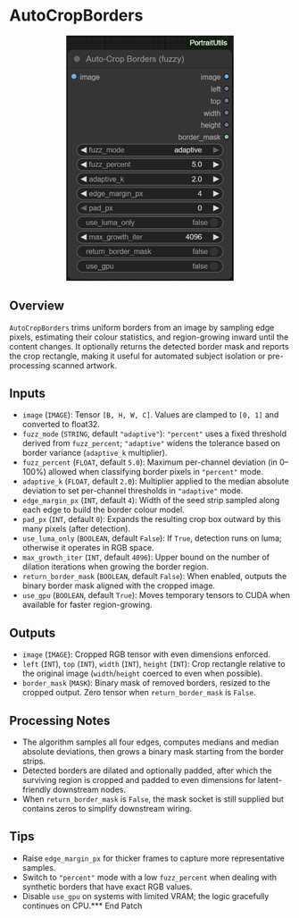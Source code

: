 # AutoCropBorders
<div align="center"><img src="screenshots/auto_crop_borders.png" alt="Screenshot" width="300" /></div>


## Overview
`AutoCropBorders` trims uniform borders from an image by sampling edge pixels, estimating their colour statistics, and region-growing inward until the content changes. It optionally returns the detected border mask and reports the crop rectangle, making it useful for automated subject isolation or pre-processing scanned artwork.

## Inputs
- `image` (`IMAGE`): Tensor `[B, H, W, C]`. Values are clamped to `[0, 1]` and converted to float32.
- `fuzz_mode` (`STRING`, default `"adaptive"`): `"percent"` uses a fixed threshold derived from `fuzz_percent`; `"adaptive"` widens the tolerance based on border variance (`adaptive_k` multiplier).
- `fuzz_percent` (`FLOAT`, default `5.0`): Maximum per-channel deviation (in 0–100%) allowed when classifying border pixels in `"percent"` mode.
- `adaptive_k` (`FLOAT`, default `2.0`): Multiplier applied to the median absolute deviation to set per-channel thresholds in `"adaptive"` mode.
- `edge_margin_px` (`INT`, default `4`): Width of the seed strip sampled along each edge to build the border colour model.
- `pad_px` (`INT`, default `0`): Expands the resulting crop box outward by this many pixels (after detection).
- `use_luma_only` (`BOOLEAN`, default `False`): If `True`, detection runs on luma; otherwise it operates in RGB space.
- `max_growth_iter` (`INT`, default `4096`): Upper bound on the number of dilation iterations when growing the border region.
- `return_border_mask` (`BOOLEAN`, default `False`): When enabled, outputs the binary border mask aligned with the cropped image.
- `use_gpu` (`BOOLEAN`, default `True`): Moves temporary tensors to CUDA when available for faster region-growing.

## Outputs
- `image` (`IMAGE`): Cropped RGB tensor with even dimensions enforced.
- `left` (`INT`), `top` (`INT`), `width` (`INT`), `height` (`INT`): Crop rectangle relative to the original image (`width`/`height` coerced to even when possible).
- `border_mask` (`MASK`): Binary mask of removed borders, resized to the cropped output. Zero tensor when `return_border_mask` is `False`.

## Processing Notes
- The algorithm samples all four edges, computes medians and median absolute deviations, then grows a binary mask starting from the border strips.
- Detected borders are dilated and optionally padded, after which the surviving region is cropped and padded to even dimensions for latent-friendly downstream nodes.
- When `return_border_mask` is `False`, the mask socket is still supplied but contains zeros to simplify downstream wiring.

## Tips
- Raise `edge_margin_px` for thicker frames to capture more representative samples.
- Switch to `"percent"` mode with a low `fuzz_percent` when dealing with synthetic borders that have exact RGB values.
- Disable `use_gpu` on systems with limited VRAM; the logic gracefully continues on CPU.*** End Patch
